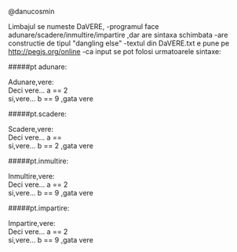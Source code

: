   @danucosmin

Limbajul se numeste DaVERE,
-programul face adunare/scadere/inmultire/impartire ,dar are sintaxa schimbata 
-are constructie de tipul "dangling else"
-textul din DaVERE.txt e pune pe http://pegjs.org/online 
-ca input se pot folosi urmatoarele sintaxe:

#####pt adunare:

Adunare,vere:<br />
Deci vere... a == 2<br />
si,vere... b == 9 ,gata vere

#####pt.scadere:

Scadere,vere:<br />
Deci vere... a == <br />
si,vere... b == 2 ,gata vere

#####pt.inmultire:

Inmultire,vere:<br />
Deci vere... a == 2<br />
si,vere... b == 9 ,gata vere

#####pt.impartire:

Impartire,vere:<br />
Deci vere... a == 2<br />
si,vere... b == 9 ,gata vere
